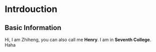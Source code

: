 # Intrdouction
## Basic Information
Hi, I am Zhiheng, you can also call me **Henry**. I am in **Seventh College**.
Haha
